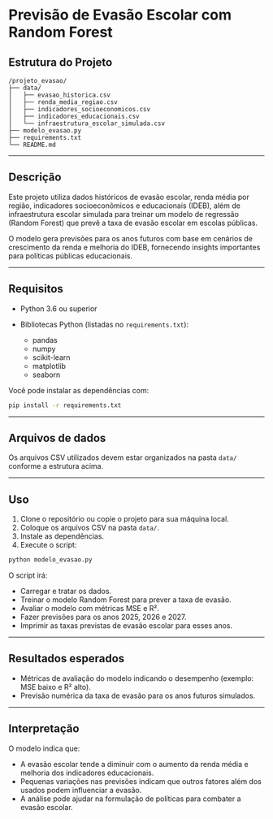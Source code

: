 

# Previsão de Evasão Escolar com Random Forest

## Estrutura do Projeto

```
/projeto_evasao/
├── data/
│   ├── evasao_historica.csv
│   ├── renda_media_regiao.csv
│   ├── indicadores_socioeconomicos.csv
│   ├── indicadores_educacionais.csv
│   └── infraestrutura_escolar_simulada.csv
├── modelo_evasao.py
├── requirements.txt
└── README.md
```

---

## Descrição

Este projeto utiliza dados históricos de evasão escolar, renda média por região, indicadores socioeconômicos e educacionais (IDEB), além de infraestrutura escolar simulada para treinar um modelo de regressão (Random Forest) que prevê a taxa de evasão escolar em escolas públicas.

O modelo gera previsões para os anos futuros com base em cenários de crescimento da renda e melhoria do IDEB, fornecendo insights importantes para políticas públicas educacionais.

---

## Requisitos

* Python 3.6 ou superior
* Bibliotecas Python (listadas no `requirements.txt`):

  * pandas
  * numpy
  * scikit-learn
  * matplotlib
  * seaborn

Você pode instalar as dependências com:

```bash
pip install -r requirements.txt
```

---

## Arquivos de dados

Os arquivos CSV utilizados devem estar organizados na pasta `data/` conforme a estrutura acima.

---

## Uso

1. Clone o repositório ou copie o projeto para sua máquina local.
2. Coloque os arquivos CSV na pasta `data/`.
3. Instale as dependências.
4. Execute o script:

```bash
python modelo_evasao.py
```

O script irá:

* Carregar e tratar os dados.
* Treinar o modelo Random Forest para prever a taxa de evasão.
* Avaliar o modelo com métricas MSE e R².
* Fazer previsões para os anos 2025, 2026 e 2027.
* Imprimir as taxas previstas de evasão escolar para esses anos.

---

## Resultados esperados

* Métricas de avaliação do modelo indicando o desempenho (exemplo: MSE baixo e R² alto).
* Previsão numérica da taxa de evasão para os anos futuros simulados.

---

## Interpretação

O modelo indica que:

* A evasão escolar tende a diminuir com o aumento da renda média e melhoria dos indicadores educacionais.
* Pequenas variações nas previsões indicam que outros fatores além dos usados podem influenciar a evasão.
* A análise pode ajudar na formulação de políticas para combater a evasão escolar.


